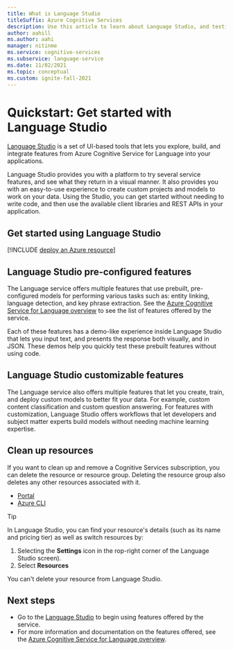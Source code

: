 ```yaml
---
title: What is Language Studio
titleSuffix: Azure Cognitive Services
description: Use this article to learn about Language Studio, and testing features of Azure Cognitive Service for Language
author: aahill
ms.author: aahi
manager: nitinme
ms.service: cognitive-services
ms.subservice: language-service
ms.date: 11/02/2021
ms.topic: conceptual
ms.custom: ignite-fall-2021
---
```


# Quickstart: Get started with Language Studio

[Language Studio](https://aka.ms/languageStudio) is a set of UI-based tools that lets you explore, build, and integrate features from Azure Cognitive Service for Language into your applications.

Language Studio provides you with a platform to try several service features, and see what they return in a visual manner. It also provides you with an easy-to-use experience to create custom projects and models to work on your data. Using the Studio, you can get started without needing to write code, and then use the available client libraries and REST APIs in your application.

## Get started using Language Studio

[!INCLUDE [deploy an Azure resource](includes/deploy-azure-resource.md)]

## Language Studio pre-configured features

The Language service offers multiple features that use prebuilt, pre-configured models for performing various tasks such as: entity linking, language detection, and key phrase extraction. See the [Azure Cognitive Service for Language overview](overview.md) to see the list of features offered by the service. 

Each of these features has a demo-like experience inside Language Studio that lets you input text, and presents the response both visually, and in JSON. These demos help you quickly test these prebuilt features without using code.

## Language Studio customizable features

The Language service also offers multiple features that let you create, train, and deploy custom models to better fit your data. For example, custom content classification and custom question answering. For features with customization, Language Studio offers workflows that let developers and subject matter experts build models without needing machine learning expertise. 

## Clean up resources

If you want to clean up and remove a Cognitive Services subscription, you can delete the resource or resource group. Deleting the resource group also deletes any other resources associated with it.

* [Portal](../cognitive-services-apis-create-account.md#clean-up-resources)
* [Azure CLI](../cognitive-services-apis-create-account-cli.md#clean-up-resources)

> [!TIP]
> In Language Studio, you can find your resource's details (such as its name and pricing tier) as well as switch resources by:
> 1. Selecting the **Settings** icon in the rop-right corner of the Language Studio screen). 
> 2. Select **Resources**
>
> You can't delete your resource from Language Studio. 

## Next steps

* Go to the [Language Studio](https://aka.ms/languageStudio) to begin using features offered by the service.
* For more information and documentation on the features offered, see the [Azure Cognitive Service for Language overview](overview.md). 
